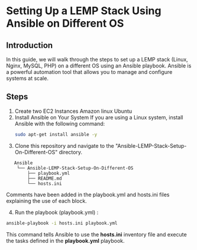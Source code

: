 # Setting Up a LEMP Stack Using Ansible on Different OS
## Introduction
In this guide, we will walk through the steps to set up a LEMP stack (Linux, Nginx, MySQL, PHP) on a different OS using an Ansible playbook.  Ansible is a powerful automation tool that allows you to manage and configure systems at scale.

## Steps
1. Create two EC2 Instances
    Amazon linux
    Ubuntu  
2. Install Ansible on Your System
   If you are using a Linux system, install Ansible with the following command:
   ```bash
   sudo apt-get install ansible -y
   ```
4. Clone this repository and navigate to the "Ansible-LEMP-Stack-Setup-On-Different-OS" directory.

```plaintext
   Ansible
    └── Ansible-LEMP-Stack-Setup-On-Different-OS
        ├── playbook.yml
        ├── README.md
        └── hosts.ini
```
Comments have been added in the playbook.yml and hosts.ini files explaining the use of each block.

4. Run the playbook (playbook.yml) : 
```bash
ansible-playbook -i hosts.ini playbook.yml
```
This command tells Ansible to use the **hosts.ini** inventory file and execute the tasks defined in the **playbook.yml** playbook.
